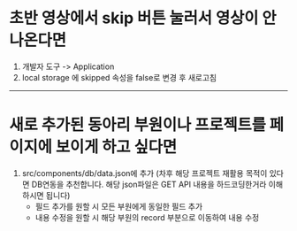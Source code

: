 # 초반 영상에서 skip 버튼 눌러서 영상이 안 나온다면

1. 개발자 도구 -> Application
2. local storage 에 skipped 속성을 false로 변경 후 새로고침

---

# 새로 추가된 동아리 부원이나 프로젝트를 페이지에 보이게 하고 싶다면

1. src/components/db/data.json에 추가 (차후 해당 프로젝트 재활용 목적이 있다면 DB연동을 추천합니다. 해당 json파일은 GET API 내용을 하드코딩한거라 이해하시면 됩니다)
   - 필드 추가를 원할 시 모든 부원에게 동일한 필드 추가
   - 내용 수정을 원할 시 해당 부원의 record 부분으로 이동하여 내용 수정
